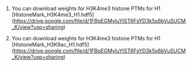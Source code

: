1. You can download weights for  H3K4me3 histone PTMs for H1  [HistoneMark_H3K4me3_H1.hdf5] (https://drive.google.com/file/d/1FBpEGMyluYIST6FsYD3k5s6bVuSUCM_K/view?usp=sharing) 


2. You can download weights for  H3K4me3 histone PTMs for H1  [HistoneMark_H3K9ac_H1.hdf5] (https://drive.google.com/file/d/1FBpEGMyluYIST6FsYD3k5s6bVuSUCM_K/view?usp=sharing)
